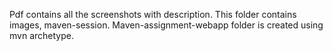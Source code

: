 Pdf contains all the screenshots with description.
This folder contains images, maven-session.
Maven-assignment-webapp folder is created using mvn archetype.
